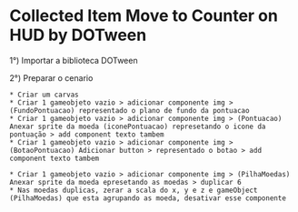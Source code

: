 # Collected Item Move to Counter on HUD by DOTween 


1°) Importar a biblioteca DOTween

2°) Preparar o cenario

	* Criar um carvas
	* Criar 1 gameobjeto vazio > adicionar componente img > (FundoPontuacao) representado o plano de fundo da pontuacao
	* Criar 1 gameobjeto vazio > adicionar componente img > (Pontuacao) Anexar sprite da moeda (iconePontuacao) represetando o icone da pontuação > add component texto tambem
	* Criar 1 gameobjeto vazio > adicionar componente img > (BotaoPontuacao) Adicionar button > representado o botao > add component texto tambem	
	
	* Criar 1 gameobjeto vazio > adicionar componente img > (PilhaMoedas) Anexar sprite da moeda epresetando as moedas > duplicar 6 
	* Nas moedas duplicas, zerar a scala do x, y e z e gameObject (PilhaMoedas) que esta agrupando as moeda, desativar esse componente 
